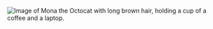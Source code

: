 ![Image of Mona the Octocat with long brown hair, holding a cup of a coffee and a laptop.](https://octodex.github.com/images/femalecodertocat.png)

